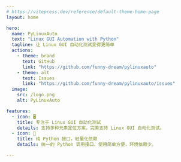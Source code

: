 ```yaml
---
# https://vitepress.dev/reference/default-theme-home-page
layout: home

hero:
  name: PyLinuxAuto
  text: "Linux GUI Automation with Python"
  tagline: 让 Linux GUI 自动化测试变得更简单
  actions:
    - theme: brand
      text: GitHub
      link: "https://github.com/funny-dream/pylinuxauto"
    - theme: alt
      text: Issues
      link: "https://github.com/funny-dream/pylinuxauto/issues"
  image:
    src: /logo.png
    alt: PyLinuxAuto

features:
  - icon: 🖥️
    title: 专注于 Linux GUI 自动化测试
    details: 支持多种元素定位方案，完美支持 Linux GUI 自动化测试。
  - icon: 📖
    title: 纯 Python 接口，轻量化依赖
    details: 统一的 Python 调用接口，使用简单方便，环境依赖少。

---
```



<script setup>
import {
  VPTeamPage,
  VPTeamPageTitle,
  VPTeamMembers
} from 'vitepress/theme'

const members = [
  {
    avatar: 'https://www.github.com/mikigo.png',
    name: 'mikigo',
    title: 'Creator',
    org: 'PyLinuxAuto',
    orgLink: 'https://github.com/funny-dream/pylinuxauto',
    links: [
      { icon: 'github', link: 'https://github.com/mikigo' },
      { icon: 'x', link: 'https://twitter.com/mikigo_' },
    ]
  },
]

</script>


<VPTeamPage>
  <VPTeamPageTitle>
    <template #title>
      Contributors
    </template>
    <template #lead>
      感谢以下所有人的贡献与参与
    </template>
  </VPTeamPageTitle>
  <VPTeamMembers
    size="small"
    :members="members"
  />
</VPTeamPage>
